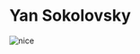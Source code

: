 # Yan Sokolovsky
![nice](https://www.google.com/url?sa=i&url=https%3A%2F%2Fgithub.com%2FAnmol-Baranwal%2FCool-GIFs-For-GitHub&psig=AOvVaw3rJAIQuzc2pbRDBSisW1uP&ust=1705235611218000&source=images&cd=vfe&opi=89978449&ved=0CBIQjRxqFwoTCIDdz-mv2oMDFQAAAAAdAAAAABAP)
